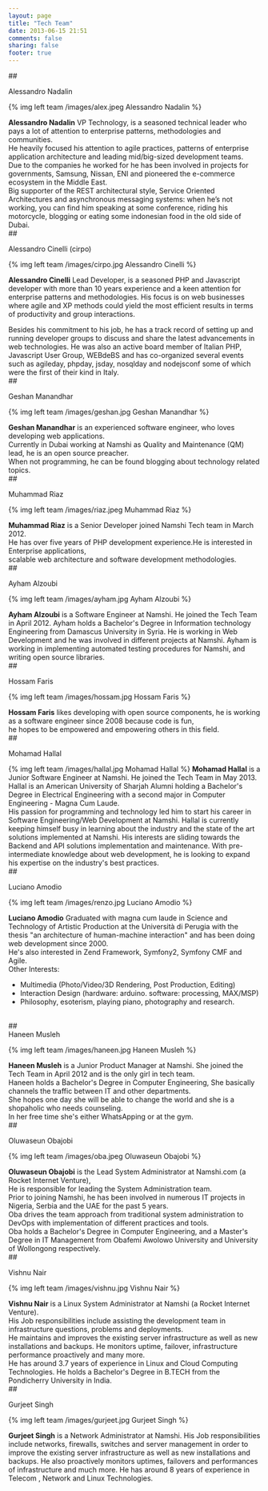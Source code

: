 ```yaml
---
layout: page
title: "Tech Team"
date: 2013-06-15 21:51
comments: false
sharing: false
footer: true
---
```

##<div id="Alessandro Nadalin">Alessandro Nadalin</div>

{% img left team /images/alex.jpeg Alessandro Nadalin %}

**Alessandro Nadalin** VP Technology, is a seasoned technical leader who pays a lot of attention to enterprise patterns, methodologies and communities.<br />
He heavily focused his attention to agile practices, patterns of enterprise application architecture and leading mid/big-sized development teams.<br />
Due to the companies he worked for he has been involved in projects for governments, Samsung, Nissan, ENI and pioneered the e-commerce ecosystem in the Middle East.<br />
Big supporter of the REST architectural style, Service Oriented Architectures and asynchronous messaging systems: when he’s not working, you can find him speaking at some conference, riding his motorcycle, blogging or eating some indonesian food in the old side of Dubai.
<br />
##<div id="Alessandro Cinelli (cirpo)">Alessandro Cinelli (cirpo)</div>

{% img left team /images/cirpo.jpg Alessandro Cinelli %}

**Alessandro Cinelli** Lead Developer, is a seasoned PHP and Javascript developer with more than 10 years experience and a keen attention for enterprise patterns
and methodologies. His focus is on web businesses where agile and XP methods could yield the most efficient results in terms of productivity and group interactions.

Besides his commitment to his job, he has a track record of setting up and running developer groups to discuss and share the latest advancements in web technologies.
He was also an active board member of Italian PHP, Javascript User Group, WEBdeBS and has co-organized several events such as agileday, phpday, jsday, nosqlday and nodejsconf some of which were the first of their kind in Italy.
<br />
##<div id="Geshan Manandhar">Geshan Manandhar</div>

{% img left team /images/geshan.jpg Geshan Manandhar %}

**Geshan Manandhar** is an experienced software engineer, who loves developing web applications. <br />
Currently in Dubai working at Namshi as Quality and Maintenance (QM) lead, he is an open source preacher. <br />
When not programming, he can be found blogging about technology related topics.
<br />
##<div id="Muhammad Riaz">Muhammad Riaz</div>

{% img left team /images/riaz.jpeg Muhammad Riaz %}

**Muhammad Riaz** is a Senior Developer joined Namshi Tech team in March 2012.<br />
He has over five years of PHP development experience.He is interested in Enterprise applications,<br />
scalable web architecture and software development methodologies.
<br />
##<div id="Ayham Alzoubi">Ayham Alzoubi</div>

{% img left team /images/ayham.jpg Ayham Alzoubi %}

**Ayham Alzoubi** is a Software Engineer at Namshi. He joined the Tech Team in April 2012.
Ayham holds a Bachelor's Degree in Information technology Engineering from Damascus University in Syria.
He is working in Web Development and he was involved in different projects at Namshi.
Ayham is working in implementing automated testing procedures for Namshi, and writing open source libraries.
<br />
##<div id="Hossam Faris">Hossam Faris</div>

{% img left team /images/hossam.jpg Hossam Faris %}

**Hossam Faris** likes developing with open source components, he is working as a software engineer since 2008 because code is fun, <br />
he hopes to be empowered and empowering others in this field.
<br />
##<div id="Mohamad Hallal">Mohamad Hallal</div>

{% img left team /images/hallal.jpg Mohamad Hallal %}
**Mohamad Hallal** is a Junior Software Engineer at Namshi. He joined the Tech Team in May 2013.<br />
Hallal is an American University of Sharjah Alumni holding a Bachelor's Degree in Electrical Engineering with a second major in Computer Engineering - Magna Cum Laude.<br />
His passion for programming and technology led him to start his career in Software Engineering/Web Development at Namshi.
Hallal is currently keeping himself busy in learning about the industry and the state of the art solutions implemented at Namshi.
His interests are sliding towards the Backend and API solutions implementation and maintenance.
With pre-intermediate knowledge about web development, he is looking to expand his expertise on the industry's best practices.
<br />
##<div id="Luciano Amodio">Luciano Amodio</div>

{% img left team /images/renzo.jpg Luciano Amodio %}

**Luciano Amodio**  Graduated with magna cum laude in Science and Technology of Artistic Production at the Università di Perugia with the<br />
thesis "an architecture of human-machine interaction" and has been doing web development since 2000.<br />
 He's also interested in Zend Framework, Symfony2, Symfony CMF and Agile.<br />
Other Interests:<br />
- Multimedia (Photo/Video/3D Rendering, Post Production, Editing)
- Interaction Design (hardware: arduino. software: processing, MAX/MSP)
- Philosophy, esoterism, playing piano, photography and research.
<br />
##<div id="Haneen Musleh">Haneen Musleh</div>

{% img left team /images/haneen.jpg Haneen Musleh %}

**Haneen Musleh** is a Junior Product Manager at Namshi. She joined the Tech Team in April 2012 and is the only girl in tech team.<br />
Haneen holds a Bachelor's Degree in Computer Engineering, She basically channels the traffic between IT and other departments.
<br />
She hopes one day she will be able to change the world and she is a shopaholic who needs counseling. <br />
In her free time she's either WhatsApping or at the gym.
<br />
##<div id="Oluwaseun Obajobi">Oluwaseun Obajobi</div>

{% img left team /images/oba.jpeg Oluwaseun Obajobi %}

**Oluwaseun Obajobi** is the Lead System Administrator at Namshi.com (a Rocket Internet Venture), <br />
He is responsible for leading the System Administration team. <br />
Prior to joining Namshi, he has been involved in numerous IT projects in Nigeria, Serbia and the UAE for the past 5 years.<br />
Oba drives the team approach from traditional system administration to DevOps with implementation of different practices and tools.<br />
Oba holds a Bachelor's Degree in Computer Engineering, and a Master's Degree in IT Management from Obafemi Awolowo University and University of Wollongong respectively.
<br />
##<div id="Vishnu Nair">Vishnu Nair</div>

{% img left team /images/vishnu.jpg Vishnu Nair %}

**Vishnu Nair** is a Linux System Administrator at Namshi (a Rocket Internet Venture). <br />
His Job responsibilities include assisting the development team in infrastructure questions, problems and deployments. <br />
He maintains and improves the existing server infrastructure as well as new installations and backups. He monitors uptime, failover, infrastructure performance proactively and many more.<br />
He has around 3.7 years of experience in Linux and Cloud Computing Technologies. He holds a Bachelor's Degree in B.TECH from the Pondicherry University in India.
<br />
##<div id="Gurjeet Singh">Gurjeet Singh</div>

{% img left team /images/gurjeet.jpg Gurjeet Singh %}

**Gurjeet Singh** is a Network Administrator at Namshi. His Job responsibilities include networks, firewalls, switches and server management in order to improve the existing server infrastructure as well as new installations and backups.
He also proactively monitors uptimes, failovers and performances of infrastructure and much more.
He has around 8 years of experience in Telecom , Network and Linux Technologies.
<br />
